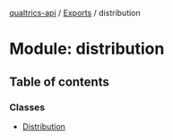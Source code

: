 [qualtrics-api](../README.md) / [Exports](../modules.md) / distribution

# Module: distribution

## Table of contents

### Classes

- [Distribution](../classes/distribution.Distribution.md)
